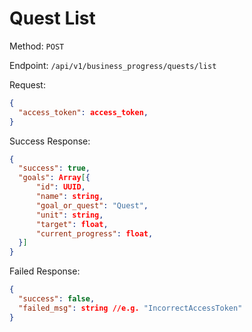 # Quest List

Method: `POST`

Endpoint: `/api/v1/business_progress/quests/list`

Request:

```json
{
  "access_token": access_token,
}
```

Success Response:

```json
{
  "success": true,
  "goals": Array[{
      "id": UUID,
      "name": string,
      "goal_or_quest": "Quest",
      "unit": string,
      "target": float,
      "current_progress": float,
  }]
}
```

Failed Response:

```json
{
  "success": false,
  "failed_msg": string //e.g. "IncorrectAccessToken"
}
```
